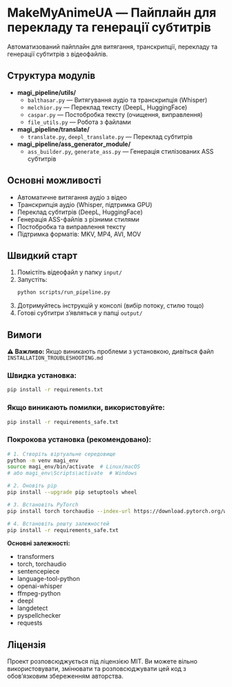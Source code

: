 # MakeMyAnimeUA — Пайплайн для перекладу та генерації субтитрів

Автоматизований пайплайн для витягання, транскрипції, перекладу та генерації субтитрів з відеофайлів.

## Структура модулів

- **magi_pipeline/utils/**
  - `balthasar.py` — Витягування аудіо та транскрипція (Whisper)
  - `melchior.py` — Переклад тексту (DeepL, HuggingFace)
  - `caspar.py` — Постобробка тексту (очищення, виправлення)
  - `file_utils.py` — Робота з файлами
- **magi_pipeline/translate/**
  - `translate.py`, `deepl_translate.py` — Переклад субтитрів
- **magi_pipeline/ass_generator_module/**
  - `ass_builder.py`, `generate_ass.py` — Генерація стилізованих ASS субтитрів

## Основні можливості

- Автоматичне витягання аудіо з відео
- Транскрипція аудіо (Whisper, підтримка GPU)
- Переклад субтитрів (DeepL, HuggingFace)
- Генерація ASS-файлів з різними стилями
- Постобробка та виправлення тексту
- Підтримка форматів: MKV, MP4, AVI, MOV

## Швидкий старт

1. Помістіть відеофайл у папку `input/`
2. Запустіть:
   ```bash
   python scripts/run_pipeline.py
   ```
3. Дотримуйтесь інструкцій у консолі (вибір потоку, стилю тощо)
4. Готові субтитри зʼявляться у папці `output/`

## Вимоги

**⚠️ Важливо:** Якщо виникають проблеми з установкою, дивіться файл `INSTALLATION_TROUBLESHOOTING.md`

### Швидка установка:
```bash
pip install -r requirements.txt
```

### Якщо виникають помилки, використовуйте:
```bash
pip install -r requirements_safe.txt
```

### Покрокова установка (рекомендовано):
```bash
# 1. Створіть віртуальне середовище
python -m venv magi_env
source magi_env/bin/activate  # Linux/macOS
# або magi_env\Scripts\activate  # Windows

# 2. Оновіть pip
pip install --upgrade pip setuptools wheel

# 3. Встановіть PyTorch
pip install torch torchaudio --index-url https://download.pytorch.org/whl/cpu

# 4. Встановіть решту залежностей
pip install -r requirements_safe.txt
```

**Основні залежності:**
- transformers
- torch, torchaudio
- sentencepiece
- language-tool-python
- openai-whisper
- ffmpeg-python
- deepl
- langdetect
- pyspellchecker
- requests

## Ліцензія

Проект розповсюджується під ліцензією MIT. Ви можете вільно використовувати, змінювати та розповсюджувати цей код з обовʼязковим збереженням авторства.
